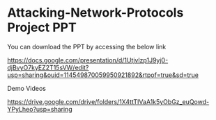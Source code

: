 # Attacking-Network-Protocols Project PPT

You can download the PPT by accessing the below link

https://docs.google.com/presentation/d/1Utjvlzp1J9yj0-djBvyO7kyEZ2T15sVW/edit?usp=sharing&ouid=114549870059950921892&rtpof=true&sd=true



Demo Videos


https://drive.google.com/drive/folders/1X4ttTIVaA1k5yObGz_euQowd-YPyLheo?usp=sharing
